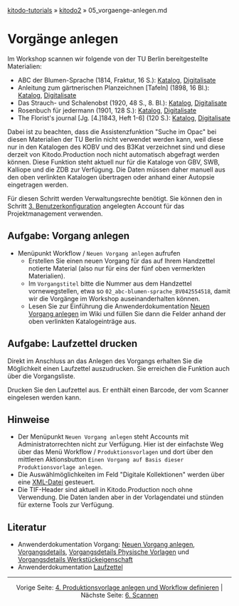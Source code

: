 [kitodo-tutorials](../README.md) » [kitodo2](README.md) » 05_vorgaenge-anlegen.md

# Vorgänge anlegen

Im Workshop scannen wir folgende von der TU Berlin bereitgestellte Materialien:

- ABC der Blumen-Sprache (1814, Fraktur, 16 S.): [Katalog](http://gateway-bayern.de/BV042554518), [Digitalisate](http://ubsrvgoobi2.ub.tu-berlin.de/viewer/resolver?urn=urn%3Anbn%3Ade%3Akobv%3A83-goobi-1917755)
- Anleitung zum gärtnerischen Planzeichnen [Tafeln] (1898, 16 Bl.): [Katalog](http://gateway-bayern.de/BV024154091), [Digitalisate](http://ubsrvgoobi2.ub.tu-berlin.de/viewer/resolver?urn=urn%3Anbn%3Ade%3Akobv%3A83-goobi-923735)
- Das Strauch- und Schalenobst (1920, 48 S., 8. Bl.): [Katalog](http://gateway-bayern.de/BV024453565), [Digitalisate](http://ubsrvgoobi2.ub.tu-berlin.de/viewer/resolver?urn=urn%3Anbn%3Ade%3Akobv%3A83-goobi-3224575)
- Rosenbuch für jedermann (1901, 128 S.): [Katalog](http://gateway-bayern.de/BV024298517), [Digitalisate](http://ubsrvgoobi2.ub.tu-berlin.de/viewer/resolver?urn=urn%3Anbn%3Ade%3Akobv%3A83-goobi-3244471)
- The Florist's journal [Jg. [4.]1843, Heft 1-6] (120 S.): [Katalog](http://gateway-bayern.de/BV043427235), [Digitalisate](http://ubsrvgoobi2.ub.tu-berlin.de/viewer/resolver?urn=urn%3Anbn%3Ade%3Akobv%3A83-goobi-2516979)

Dabei ist zu beachten, dass die Assistenzfunktion "Suche im Opac" bei diesen Materialien der TU Berlin nicht verwendet werden kann, weil diese nur in den Katalogen des KOBV und des B3Kat verzeichnet sind und diese derzeit von Kitodo.Production noch nicht automatisch abgefragt werden können. Diese Funktion steht aktuell nur für die Kataloge von GBV, SWB, Kalliope und die ZDB zur Verfügung. Die Daten müssen daher manuell aus den oben verlinkten Katalogen übertragen oder anhand einer Autopsie eingetragen werden.

Für diesen Schritt werden Verwaltungsrechte benötigt. Sie können den in Schritt [3. Benutzerkonfiguration](03_benutzerkonfiguration.md) angelegten Account für das Projektmanagement verwenden.

## Aufgabe: Vorgang anlegen

- Menüpunkt Workflow / `Neuen Vorgang anlegen` aufrufen
  - Erstellen Sie einen neuen Vorgang für das auf Ihrem Handzettel notierte Material (also nur für eins der fünf oben vermerkten Materialien).
  - Im `Vorgangstitel` bitte die Nummer aus dem Handzettel vornewegstellen, etwa so `02_abc-blumen-sprache_BV042554518`, damit wir die Vorgänge im Workshop auseinanderhalten können.
  - Lesen Sie zur Einführung die Anwenderdokumentation [Neuen Vorgang anlegen](https://github.com/kitodo/kitodo-production/wiki/Neuen-Vorgang-anlegen) im Wiki und füllen Sie dann die Felder anhand der oben verlinkten Katalogeinträge aus.


## Aufgabe: Laufzettel drucken

Direkt im Anschluss an das Anlegen des Vorgangs erhalten Sie die Möglichkeit einen Laufzettel auszudrucken. Sie erreichen die Funktion auch über die Vorgangsliste.

Drucken Sie den Laufzettel aus. Er enthält einen Barcode, der vom Scanner eingelesen werden kann.

## Hinweise

* Der Menüpunkt `Neuen Vorgang anlegen` steht Accounts mit Administratorrechten nicht zur Verfügung. Hier ist der einfachste Weg über das Menü Workflow / `Produktionsvorlagen` und dort über den mittleren Aktionsbutton `Einen Vorgang auf Basis dieser Produktionsvorlage anlegen`.
* Die Auswählmöglichkeiten im Feld "Digitale Kollektionen" werden über eine [XML-Datei](https://github.com/kitodo/kitodo-production/wiki/Digitale-Kollektionen-%28XML-Datei%29) gesteuert.
* Die TIF-Header sind aktuell in Kitodo.Production noch ohne Verwendung. Die Daten landen aber in der Vorlagendatei und stünden für externe Tools zur Verfügung.

## Literatur

* Anwenderdokumentation Vorgang: [Neuen Vorgang anlegen](https://github.com/kitodo/kitodo-production/wiki/Neuen-Vorgang-anlegen), [Vorgangsdetails](https://github.com/kitodo/kitodo-production/wiki/Vorgangsdetails), [Vorgangsdetails Physische Vorlagen](https://github.com/kitodo/kitodo-production/wiki/Vorgangsdetails---Physische-Vorlagen) und [Vorgangsdetails Werkstückeigenschaft](https://github.com/kitodo/kitodo-production/wiki/Vorgangsdetails---Werkst%C3%BCckeigenschaft)
* Anwenderdokumentation [Laufzettel](https://github.com/kitodo/kitodo-production/wiki/Laufzettel)




------

<p align="center">Vorige Seite: <a href="04_produktionsvorlage-anlegen-und-workflow-definieren.md">4. Produktionsvorlage anlegen und Workflow definieren</a> | Nächste Seite: <a href="06_scannen.md">6. Scannen</a></p>
